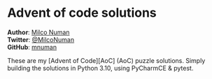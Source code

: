 # Advent of code solutions

**Author**: [Milco Numan](https://www.zopatista.com)  
**Twitter**: [@MilcoNuman](https://mobile.twitter.com/MilcoNuman)  
**GitHub**: [mnuman](https://github.com/mnuman)  

These are my [Advent of Code][AoC] (AoC) puzzle solutions. 
Simply building the solutions in Python 3.10, using PyCharmCE & pytest.
